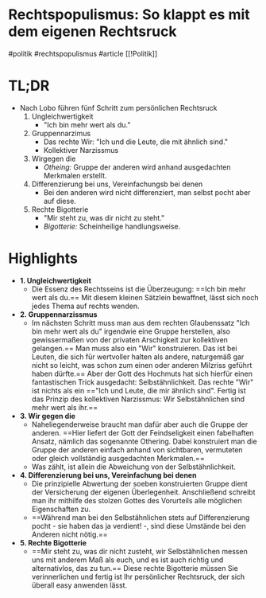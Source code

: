 # Rechtspopulismus: So klappt es mit dem eigenen Rechtsruck
#politik #rechtspopulismus #article 
[[!Politik]]

# TL;DR
- Nach Lobo führen fünf Schritt zum persönlichen Rechtsruck
	1. Ungleichwertigkeit 
		- "Ich bin mehr wert als du."
	2. Gruppennarzimus
		- Das rechte Wir: "Ich und die Leute, die mit ähnlich sind."
		- Kollektiver Narzissmus
	3. Wirgegen die 
		- *Otheing:* Gruppe der anderen wird anhand ausgedachten Merkmalen erstellt.
	4. Differenzierung bei uns, Vereinfachungsb bei denen
		- Bei den anderen wird nicht differenziert, man selbst pocht aber auf diese. 
	1. Rechte Bigotterie
		- "Mir steht zu, was dir nicht zu steht."
		- *Bigotterie:* Scheinheilige handlungsweise.
		
# Highlights

- **1. Ungleichwertigkeit**
    - Die Essenz des Rechtsseins ist die Überzeugung: ==Ich bin mehr wert als du.== Mit diesem kleinen Sätzlein bewaffnet, lässt sich noch jedes Thema auf rechts wenden.
- **2. Gruppennarzissmus**
    - Im nächsten Schritt muss man aus dem rechten Glaubenssatz "Ich bin mehr wert als du" irgendwie eine Gruppe herstellen, also gewissermaßen von der privaten Arschigkeit zur kollektiven gelangen.== Man muss also ein "Wir" konstruieren. Das ist bei Leuten, die sich für wertvoller halten als andere, naturgemäß gar nicht so leicht, was schon zum einen oder anderen Milzriss geführt haben dürfte.== Aber der Gott des Hochmuts hat sich hierfür einen fantastischen Trick ausgedacht: Selbstähnlichkeit. Das rechte "Wir" ist nichts als ein =="Ich und Leute, die mir ähnlich sind". Fertig ist das Prinzip des kollektiven Narzissmus: Wir Selbstähnlichen sind mehr wert als ihr.==
- **3. Wir gegen die**
    - Naheliegenderweise braucht man dafür aber auch die Gruppe der anderen. ==Hier liefert der Gott der Feindseligkeit einen fabelhaften Ansatz, nämlich das sogenannte Othering. Dabei konstruiert man die Gruppe der anderen einfach anhand von sichtbaren, vermuteten oder gleich vollständig ausgedachten Merkmalen.==
    - Was zählt, ist allein die Abweichung von der Selbstähnlichkeit.
- **4. Differenzierung bei uns, Vereinfachung bei denen**
    - Die prinzipielle Abwertung der soeben konstruierten Gruppe dient der Versicherung der eigenen Überlegenheit. Anschließend schreibt man ihr mithilfe des stolzen Gottes des Vorurteils alle möglichen Eigenschaften zu.
    - ==Während man bei den Selbstähnlichen stets auf Differenzierung pocht - sie haben das ja verdient! -, sind diese Umstände bei den Anderen nicht nötig.==
- **5. Rechte Bigotterie**
    - ==Mir steht zu, was dir nicht zusteht, wir Selbstähnlichen messen uns mit anderem Maß als euch, und es ist auch richtig und alternativlos, das zu tun.== Diese rechte Bigotterie müssen Sie verinnerlichen und fertig ist Ihr persönlicher Rechtsruck, der sich überall easy anwenden lässt.
